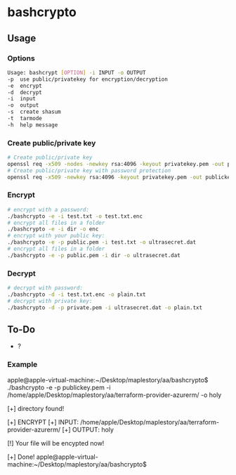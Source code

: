 # bashcrypto
## Usage

### Options
```bash
Usage: bashcrypt [OPTION] -i INPUT -o OUTPUT
-p	use public/privatekey for encryption/decryption
-e	encrypt
-d	decrypt
-i	input
-o	output
-s	create shasum
-t  tarmode
-h	help message
```
### Create public/private key
```bash
# Create public/private key
openssl req -x509 -nodes -newkey rsa:4096 -keyout privatekey.pem -out publickey.pem
# Create public/private key with password protection
openssl req -x509 -newkey rsa:4096 -keyout privatekey.pem -out publickey.pem
```
### Encrypt
```bash
# encrypt with a password:
./bashcrypto -e -i test.txt -o test.txt.enc
# encrypt all files in a folder
./bashcrypto -e -i dir -o enc
# encrypt with your public key:
./bashcrypto -e -p public.pem -i test.txt -o ultrasecret.dat
# encrypt all files in a folder
./bashcrypto -e -p public.pem -i dir -o ultrasecret.dat
```
### Decrypt
```bash
# decrypt with password:
./bashcrypto -d -i test.txt.enc -o plain.txt
# decrypt with private key:
./bashcrypto -d -p private.pem -i ultrasecret.dat -o plain.txt
```

## To-Do
- ?

### Example

apple@apple-virtual-machine:~/Desktop/maplestory/aa/bashcrypto$ ./bashcrypto -e -p publickey.pem -i /home/apple/Desktop/maplestory/aa/terraform-provider-azurerm/ -o holy

[+] directory found!


[+] ENCRYPT
[+] INPUT:  /home/apple/Desktop/maplestory/aa/terraform-provider-azurerm/
[+] OUTPUT: holy


[!] Your file will be encypted now!

      
[+] Done!
apple@apple-virtual-machine:~/Desktop/maplestory/aa/bashcrypto$ 

